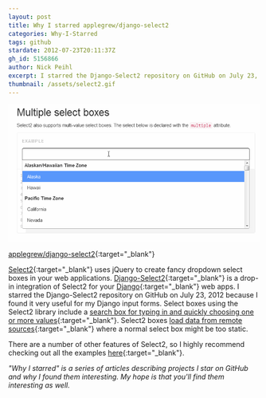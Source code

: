 ```yaml
---
layout: post
title: Why I starred applegrew/django-select2
categories: Why-I-Starred
tags: github
stardate: 2012-07-23T20:11:37Z
gh_id: 5156866
author: Nick Peihl
excerpt: I starred the Django-Select2 repository on GitHub on July 23, 2012 because I found it very useful for my Django input forms.
thumbnail: /assets/select2.gif
---
```


![Animated GIF showing Select2 with multiple values](/assets/select2.gif)

[applegrew/django-select2](https://github.com/applegrew/django-select2){:target="_blank"}

[Select2](https://select2.github.io){:target="_blank"} uses jQuery to create fancy dropdown select boxes in your web applications. [Django-Select2](http://django-select2.readthedocs.io/en/latest/){:target="_blank"} is a drop-in integration of Select2 for your [Django](http://djangoproject.com){:target="_blank"} web apps. I starred the Django-Select2 repository on GitHub on July 23, 2012 because I found it very useful for my Django input forms. Select boxes using the Select2 library include a [search box for typing in and quickly choosing one or more values](https://select2.github.io/examples.html#single){:target="_blank"}. Select2 boxes [load data from remote sources](https://select2.github.io/examples.html#data-ajax){:target="_blank"} where a normal select box might be too static.

There are a number of other features of Select2, so I highly recommend checking out all the examples [here](https://select2.github.io/examples.html){:target="_blank"}.


*"Why I starred" is a series of articles describing projects I star on GitHub and why I found them interesting. My hope is that you'll find them interesting as well.*
